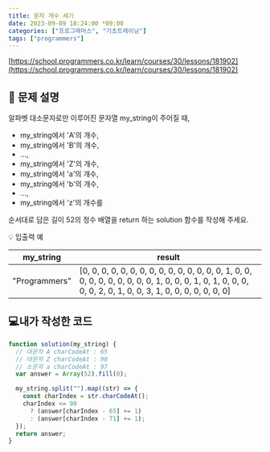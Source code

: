 ```yaml
---
title: 문자 개수 세기
date: 2023-09-09 18:24:00 *09:00
categories: ["프로그래머스", "기초트레이닝"]
tags: ["programmers"]
---
```


[https://school.programmers.co.kr/learn/courses/30/lessons/181902](https://school.programmers.co.kr/learn/courses/30/lessons/181902)

## 📔 문제 설명

알파벳 대소문자로만 이루어진 문자열 my_string이 주어질 때,

- my_string에서 'A'의 개수,
- my_string에서 'B'의 개수,
- ...,
- my_string에서 'Z'의 개수,
- my_string에서 'a'의 개수,
- my_string에서 'b'의 개수,
- ...,
- my_string에서 'z'의 개수를

순서대로 담은 길이 52의 정수 배열을 return 하는 solution 함수를 작성해 주세요.

💡 입출력 예

| my_string     | result                                                                                                                                                       |
| ------------- | ------------------------------------------------------------------------------------------------------------------------------------------------------------ |
| "Programmers" | [0, 0, 0, 0, 0, 0, 0, 0, 0, 0, 0, 0, 0, 0, 0, 1, 0, 0, 0, 0, 0, 0, 0, 0, 0, 0, 1, 0, 0, 0, 1, 0, 1, 0, 0, 0, 0, 0, 2, 0, 1, 0, 0, 3, 1, 0, 0, 0, 0, 0, 0, 0] |

## 💻내가 작성한 코드

```js
function solution(my_string) {
  // 대문자 A charCodeAt : 65
  // 대문자 Z charCodeAt : 90
  // 소문자 a charCodeAt : 97
  var answer = Array(52).fill(0);

  my_string.split("").map((str) => {
    const charIndex = str.charCodeAt();
    charIndex <= 90
      ? (answer[charIndex - 65] += 1)
      : (answer[charIndex - 71] += 1);
  });
  return answer;
}
```
